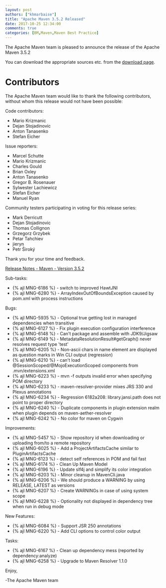 ```yaml
---
layout: post
authors: ["khmarbaise"]
title: "Apache Maven 3.5.2 Released"
date: 2017-10-25 12:34:00
comments: true
categories: [BM,Maven,Maven Best Practice]
---
```

The Apache Maven team is pleased to announce the release of the Apache
Maven 3.5.2

You can download the appropriate sources etc. from the [download page](https://maven.apache.org/download.cgi).


Contributors
============
The Apache Maven team would like to thank the following contributors,
without whom this release would not have been possible:

Code contributors:

- Mario Krizmanic
- Dejan Stojadinovic
- Anton Tanasenko
- Stefan Eicher

Issue reporters:

- Marcel Schutte
- Mario Krizmanic
- Charles Gould
- Brian Oxley
- Anton Tanasenko
- Gregor B. Rosenauer
- Sylwester Lachiewicz
- Stefan Eicher
- Manuel Ryan

Community testers participating in voting for this release series:

- Mark Derricutt
- Dejan Stojadinovic
- Thomas Collignon
- Grzegorz Grzybek
- Petar Tahchiev
- jieryn
- Petr Široký

Thank you for your time and feedback.


[Release Notes - Maven - Version 3.5.2](https://issues.apache.org/jira/secure/ReleaseNote.jspa?projectId=12316922&version=12338964)

<!-- more -->

Sub-tasks:

 * {% ajl MNG-6186 %} - switch to improved HawtJNI
 * {% ajl MNG-6280 %} - ArrayIndexOutOfBoundsException caused by pom.xml with process instructions

Bugs:

 * {% ajl MNG-5935 %} - Optional true getting lost in managed dependencies when transitive
 * {% ajl MNG-6127 %} - Fix plugin execution configuration interference
 * {% ajl MNG-6148 %} - Can't package and assemble with JDK9/Jigsaw
 * {% ajl MNG-6149 %} - MetadataResolutionResult#getGraph() never resolves request type 'test'
 * {% ajl MNG-6205 %} - Non-ascii chars in name element are displayed as question marks in Win CLI output (regression)
 * {% ajl MNG-6210 %} - can't load @SessionScoped/@MojoExecutionScoped components from .mvn/extensions.xml
 * {% ajl MNG-6223 %} - mvn -f outputs invalid error when specifying POM directory
 * {% ajl MNG-6233 %} - maven-resolver-provider mixes JRS 330 and Plexus annotations
 * {% ajl MNG-6234 %} - Regression 6182a208: library.jansi.path does not point to proper directory
 * {% ajl MNG-6240 %} - Duplicate components in plugin extension realm when plugin depends on maven-aether-resolver
 * {% ajl MNG-6242 %} - No color for maven on Cygwin

Improvements:

 * {% ajl MNG-5457 %} - Show repository id when downloading or uploading from/to a remote repository
 * {% ajl MNG-6025 %} - Add a ProjectArtifactsCache similar to PluginArtifactsCache
 * {% ajl MNG-6123 %} - detect self references in POM and fail fast
 * {% ajl MNG-6174 %} - Clean Up Maven Model
 * {% ajl MNG-6196 %} - Update slf4j and simplify its color integration
 * {% ajl MNG-6203 %} - Minor cleanup in MavenCli.java
 * {% ajl MNG-6206 %} - We should produce a WARNING by using RELEASE, LATEST as versions
 * {% ajl MNG-6207 %} - Create WARNINGs in case of using system scope
 * {% ajl MNG-6228 %} - Optionality not displayed in dependency tree when run in debug mode

New Features:

 * {% ajl MNG-6084 %} - Support JSR 250 annotations
 * {% ajl MNG-6220 %} - Add CLI options to control color output

Tasks:

 * {% ajl MNG-6167 %} - Clean up dependency mess (reported by dependency:analyze)
 * {% ajl MNG-6258 %} - Upgrade to Maven Resolver 1.1.0

Enjoy,

-The Apache Maven team
